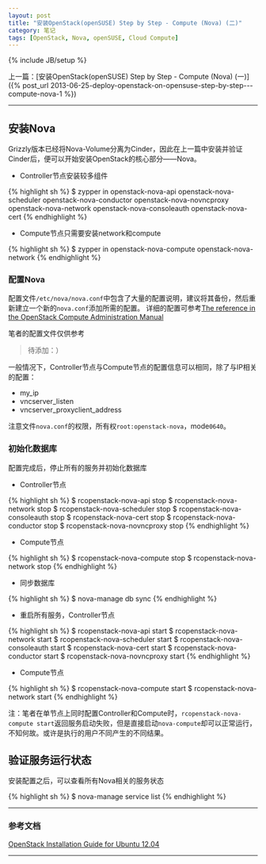 ```yaml
---
layout: post
title: "安装OpenStack(openSUSE) Step by Step - Compute (Nova) (二)"
category: 笔记
tags: [OpenStack, Nova, openSUSE, Cloud Compute]
---
```

{% include JB/setup %}

上一篇：[安装OpenStack(openSUSE) Step by Step - Compute (Nova) (一)]({% post_url 2013-06-25-deploy-openstack-on-opensuse-step-by-step---compute-nova-1 %})

---

## 安装Nova

Grizzly版本已经将Nova-Volume分离为Cinder，因此在上一篇中安装并验证Cinder后，便可以开始安装OpenStack的核心部分——Nova。

- Controller节点安装较多组件

{% highlight sh %}
$ zypper in openstack-nova-api openstack-nova-scheduler openstack-nova-conductor openstack-nova-novncproxy openstack-nova-network openstack-nova-consoleauth openstack-nova-cert
{% endhighlight %}

- Compute节点只需要安装network和compute

{% highlight sh %}
$ zypper in openstack-nova-compute openstack-nova-network
{% endhighlight %}

### 配置Nova

配置文件`/etc/nova/nova.conf`中包含了大量的配置说明，建议将其备份，然后重新建立一个新的`nova.conf`添加所需的配置。
详细的配置可参考[The reference in the OpenStack Compute Administration Manual](http://docs.openstack.org/trunk/openstack-compute/admin/content/compute-options-reference.html)

笔者的配置文件仅供参考

> 待添加：）

一般情况下，Controller节点与Compute节点的配置信息可以相同，除了与IP相关的配置：

- my_ip
- vncserver_listen
- vncserver_proxyclient_address

注意文件`nova.conf`的权限，所有权`root:openstack-nova`，mode`0640`。

### 初始化数据库

配置完成后，停止所有的服务并初始化数据库

- Controller节点

{% highlight sh %}
$ rcopenstack-nova-api stop
$ rcopenstack-nova-network stop
$ rcopenstack-nova-scheduler stop
$ rcopenstack-nova-consoleauth stop
$ rcopenstack-nova-cert stop
$ rcopenstack-nova-conductor stop
$ rcopenstack-nova-novncproxy stop
{% endhighlight %}

- Compute节点

{% highlight sh %}
$ rcopenstack-nova-compute stop
$ rcopenstack-nova-network stop
{% endhighlight %}

- 同步数据库

{% highlight sh %}
$ nova-manage db sync
{% endhighlight %}

- 重启所有服务，Controller节点

{% highlight sh %}
$ rcopenstack-nova-api start
$ rcopenstack-nova-network start
$ rcopenstack-nova-scheduler start
$ rcopenstack-nova-consoleauth start
$ rcopenstack-nova-cert start
$ rcopenstack-nova-conductor start
$ rcopenstack-nova-novncproxy start
{% endhighlight %}

- Compute节点

{% highlight sh %}
$ rcopenstack-nova-compute start
$ rcopenstack-nova-network start
{% endhighlight %}

注：笔者在单节点上同时配置Controller和Compute时，`rcopenstack-nova-compute start`返回服务启动失败，但是直接启动`nova-compute`却可以正常运行，不知何故。或许是执行的用户不同产生的不同结果。

## 验证服务运行状态

安装配置之后，可以查看所有Nova相关的服务状态

{% highlight sh %}
$ nova-manage service list
{% endhighlight %}

---

### 参考文档

[OpenStack Installation Guide for Ubuntu 12.04][]

---

[OpenStack Installation Guide for Ubuntu 12.04]: http://docs.openstack.org/grizzly/openstack-compute/install/apt/content/
